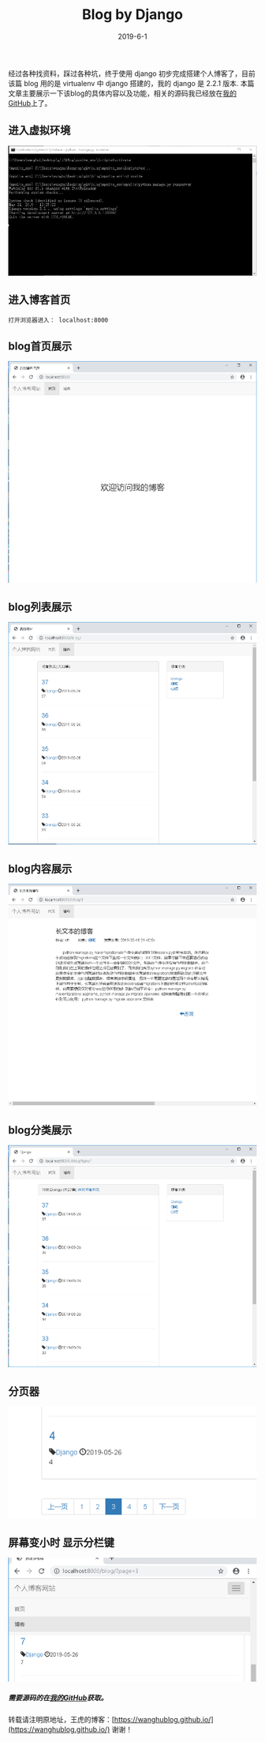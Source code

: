 ﻿---
layout: post
title: "Blog by Django"
date: 2019-6-1
description: "利用django搭建的一个简单Blog"
tag: django
---
   经过各种找资料，踩过各种坑，终于使用 django 初步完成搭建个人博客了，目前该篇 blog 用的是 virtualenv 中 django 搭建的，我的 django 是 2.2.1 版本.
   本篇文章主要展示一下该blog的具体内容以及功能，相关的源码我已经放在[我的GitHub](https://github.com/wanghublog/DjangoBlog)上了。
## 进入虚拟环境
![](/images/posts/djangoblog/start_env.png "运行虚拟环境")
## 进入博客首页
	
	打开浏览器进入： localhost:8000

## blog首页展示
![](/images/posts/djangoblog/blog_start.png "博客首页")
## blog列表展示
![](/images/posts/djangoblog/blog_list.png "博客列表")
## blog内容展示
![](/images/posts/djangoblog/blog_detail.png "博客内容")
## blog分类展示
![](/images/posts/djangoblog/blog_type.png "博客分类")
## 分页器
![](/images/posts/djangoblog/pager.png "分页器")
## 屏幕变小时 显示分栏键
![](/images/posts/djangoblog/mesu.png "自适应")

#####  需要源码的在[我的GitHub](https://github.com/wanghublog/DjangoBlog)获取。


转载请注明原地址，王虎的博客：[https://wanghublog.github.io/](https://wanghublog.github.io/) 谢谢！
